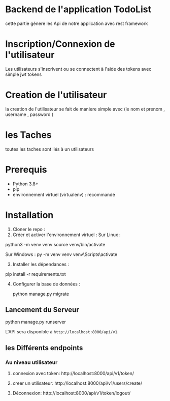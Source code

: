 # Backend de l'application TodoList
cette partie génere les Api de notre application avec rest framework

# Inscription/Connexion de l'utilisateur
Les utilisateurs s'inscrivent ou se connectent à l'aide des tokens avec simple jwt tokens

# Creation de l'utilisateur
la creation de l'utilisateur se fait de maniere simple avec (le nom et prenom , username , password )

# les Taches
toutes les taches sont liés à un utilisateurs 

# Prerequis
- Python 3.8+
- pip
- environnement virtuel (virtualenv) : recommandé

# Installation
1. Cloner le repo :
2. Créer et activer l'environnement virtuel :
  Sur Linux :

  python3 -m venv venv
  source venv/bin/activate

  Sur Windows :
  py -m venv venv
  venv\Scripts\activate

3. Installer les dépendances : 

  pip install -r requirements.txt

4. Configurer la base de données :

    python manage.py migrate
## Lancement du Serveur

python manage.py runserver


L'API sera disponible à `http://localhost:8000/api/v1`.  

## les Différents endpoints

### Au niveau utilisateur

1. connexion avec token:
   http://localhost:8000/api/v1/token/
2. creer un utilisateur:
  http://localhost:8000/api/v1/users/create/

3. Déconnexion:
   http://localhost:8000/api/v1/token/logout/


